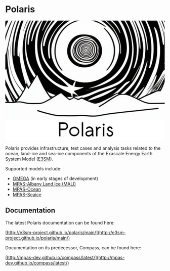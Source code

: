 # Polaris

![Polaris](docs/_static/polaris_logo_rect.png)

Polaris provides infrastructure, test cases and analysis tasks related to the
ocean, land-ice and sea-ice components of the Exascale Energy Earth System
Model ([E3SM](https://e3sm.org/)).

Supported models include:
* [OMEGA](https://github.com/E3SM-Project/Omega) (in early stages of development)
* [MPAS-Albany Land Ice (MALI)](https://mpas-dev.github.io/land_ice/land_ice.html)
* [MPAS-Ocean](https://mpas-dev.github.io/ocean/ocean.html)
* [MPAS-Seaice](https://mpas-dev.github.io/sea_ice/sea_ice.html)

## Documentation

The latest Polaris documentation can be found here:

[http://e3sm-project.github.io/polaris/main/](http://e3sm-project.github.io/polaris/main/)

Documentation on its predecessor, Compass, can be found here:

[http://mpas-dev.github.io/compass/latest/](http://mpas-dev.github.io/compass/latest/)
